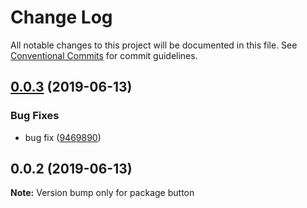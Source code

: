 # Change Log

All notable changes to this project will be documented in this file.
See [Conventional Commits](https://conventionalcommits.org) for commit guidelines.

## [0.0.3](https://github.com/swapnilfarande/temp/compare/button@0.0.2...button@0.0.3) (2019-06-13)


### Bug Fixes

* bug fix ([9469890](https://github.com/swapnilfarande/temp/commit/9469890))





## 0.0.2 (2019-06-13)

**Note:** Version bump only for package button
